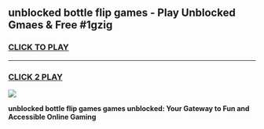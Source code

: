 
## unblocked bottle flip games - Play Unblocked Gmaes & Free #1gzig
<h3>
<a href="https://news.freeplayer.one?title=unblocked_bottle_flip_games&ref=24F">CLICK TO PLAY</a></h3>
<hr>

<h3>
<a href="https://news.freeplayer.one?title=unblocked_bottle_flip_games&ref=24F">CLICK 2 PLAY</a>
  
</h3>

<a href="https://news.freeplayer.one?title=unblocked_bottle_flip_games&ref=24F/"><img src="https://clearcache.store/games.png"></a>


**unblocked bottle flip games games unblocked: Your Gateway to Fun and Accessible Online Gaming**
